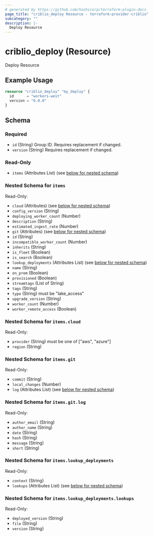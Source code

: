 ```yaml
---
# generated by https://github.com/hashicorp/terraform-plugin-docs
page_title: "criblio_deploy Resource - terraform-provider-criblio"
subcategory: ""
description: |-
  Deploy Resource
---
```


# criblio_deploy (Resource)

Deploy Resource

## Example Usage

```terraform
resource "criblio_deploy" "my_deploy" {
  id      = "workers-west"
  version = "6.0.0"
}
```

<!-- schema generated by tfplugindocs -->
## Schema

### Required

- `id` (String) Group ID. Requires replacement if changed.
- `version` (String) Requires replacement if changed.

### Read-Only

- `items` (Attributes List) (see [below for nested schema](#nestedatt--items))

<a id="nestedatt--items"></a>
### Nested Schema for `items`

Read-Only:

- `cloud` (Attributes) (see [below for nested schema](#nestedatt--items--cloud))
- `config_version` (String)
- `deploying_worker_count` (Number)
- `description` (String)
- `estimated_ingest_rate` (Number)
- `git` (Attributes) (see [below for nested schema](#nestedatt--items--git))
- `id` (String)
- `incompatible_worker_count` (Number)
- `inherits` (String)
- `is_fleet` (Boolean)
- `is_search` (Boolean)
- `lookup_deployments` (Attributes List) (see [below for nested schema](#nestedatt--items--lookup_deployments))
- `name` (String)
- `on_prem` (Boolean)
- `provisioned` (Boolean)
- `streamtags` (List of String)
- `tags` (String)
- `type` (String) must be "lake_access"
- `upgrade_version` (String)
- `worker_count` (Number)
- `worker_remote_access` (Boolean)

<a id="nestedatt--items--cloud"></a>
### Nested Schema for `items.cloud`

Read-Only:

- `provider` (String) must be one of ["aws", "azure"]
- `region` (String)


<a id="nestedatt--items--git"></a>
### Nested Schema for `items.git`

Read-Only:

- `commit` (String)
- `local_changes` (Number)
- `log` (Attributes List) (see [below for nested schema](#nestedatt--items--git--log))

<a id="nestedatt--items--git--log"></a>
### Nested Schema for `items.git.log`

Read-Only:

- `author_email` (String)
- `author_name` (String)
- `date` (String)
- `hash` (String)
- `message` (String)
- `short` (String)



<a id="nestedatt--items--lookup_deployments"></a>
### Nested Schema for `items.lookup_deployments`

Read-Only:

- `context` (String)
- `lookups` (Attributes List) (see [below for nested schema](#nestedatt--items--lookup_deployments--lookups))

<a id="nestedatt--items--lookup_deployments--lookups"></a>
### Nested Schema for `items.lookup_deployments.lookups`

Read-Only:

- `deployed_version` (String)
- `file` (String)
- `version` (String)
